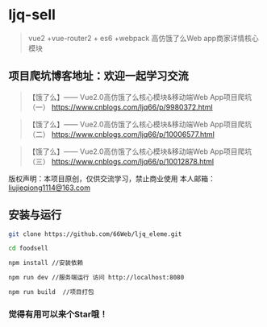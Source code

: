 # ljq-sell

> vue2 +vue-router2 + es6 +webpack 高仿饿了么Web app商家详情核心模块

## 项目爬坑博客地址：欢迎一起学习交流
> 【饿了么】—— Vue2.0高仿饿了么核心模块&移动端Web App项目爬坑（一）
https://www.cnblogs.com/ljq66/p/9980372.html

> 【饿了么】—— Vue2.0高仿饿了么核心模块&移动端Web App项目爬坑（二） 
https://www.cnblogs.com/ljq66/p/10006577.html

> 【饿了么】—— Vue2.0高仿饿了么核心模块&移动端Web App项目爬坑（三） 
https://www.cnblogs.com/ljq66/p/10012878.html

版权声明：本项目原创，仅供交流学习，禁止商业使用 本人邮箱：liujieqiong1114@163.com

## 安装与运行

``` bash
git clone https://github.com/66Web/ljq_eleme.git

cd foodsell

npm install //安装依赖

npm run dev //服务端运行 访问 http://localhost:8080

npm run build  //项目打包 
```

### 觉得有用可以来个Star哦！
